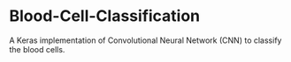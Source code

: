 # Blood-Cell-Classification
A Keras implementation of Convolutional Neural Network (CNN) to classify the blood cells.  
